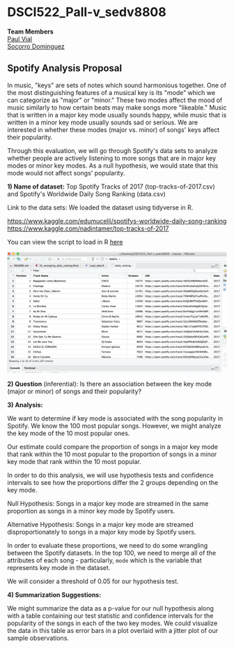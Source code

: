 # DSCI522_Pall-v_sedv8808

**Team Members**<br>
[Paul Vial](https://github.com/Pall-v) <br>
[Socorro Dominguez](https://github.com/sedv8808)<br>

## Spotify Analysis Proposal

In music, "keys" are sets of notes which sound harmonious together.  One of the most distinguishing features of a musical key is its "mode" which we can categorize as "major" or "minor."  These two modes affect the mood of music similarly to how certain beats may make songs more "likeable." Music that is written in a major key mode usually sounds happy, while music that is written in a minor key mode usually sounds sad or serious.  We are interested in whether these modes (major vs. minor) of songs' keys affect their popularity.

Through this evaluation, we will go through Spotify's data sets to analyze whether people are actively listening to more songs that are in major key modes or minor key modes. As a null hypothesis, we would state that this mode would not affect songs' popularity. 

**1) Name of dataset:** Top Spotify Tracks of 2017 (top-tracks-of-2017.csv) and Spotify's Worldwide Daily Song Ranking (data.csv)

Link to the data sets: We loaded the dataset using tidyverse in R. 

https://www.kaggle.com/edumucelli/spotifys-worldwide-daily-song-ranking <br>
https://www.kaggle.com/nadintamer/top-tracks-of-2017

You can view the script to load in R [here](https://github.com/UBC-MDS/DSCI522_Pall-v_sedv8808/tree/master/src/Load_data.R)

![](img/01_loaded_data.png)

**2) Question** (inferential): Is there an association between the key mode (major or minor) of songs and their popularity?

**3) Analysis:**

We want to determine if key mode is associated with the song popularity in Spotify. We know the 100 most popular songs. However, we might analyze the key mode of the 10 most popular ones.

Our estimate could compare the proportion of songs in a major key mode that rank within the 10 most popular to the proportion of songs in a minor key mode that rank within the 10 most popular.

In order to do this analysis, we will use hypothesis tests and confidence intervals to see how the proportions differ the 2 groups depending on the key mode.

Null Hypothesis: Songs in a major key mode are streamed in the same proportion as songs in a minor key mode by Spotify users.

Alternative Hypothesis: Songs in a major key mode are streamed disproportionately to songs in a major key mode by Spotify users.

In order to evaluate these proportions, we need to do some wrangling between the Spotify datasets. In the top 100, we need to merge all of the attributes of each song - particularly, `mode` which is the variable that represents key mode in the dataset.

We will consider a threshold of 0.05 for our hypothesis test.

**4) Summarization Suggestions:**

We might summarize the data as a p-value for our null hypothesis along with a table containing our test statistic and confidence intervals for the popularity of the songs in each of the two key modes.  We could visualize the data in this table as error bars in a plot overlaid with a jitter plot of our sample observations.
